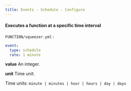 ```yaml
---
title: Events - Schedule - Configure
---
```


#### Executes a function at a specific time interval

`FUNCTION/squeezer.yml` :

```yaml
event:
  type: schedule
  rate: 1 minute
```

**value**
An integer.

**unit**
Time unit.

Time units: `minute | minutes | hour | hours | day | days`